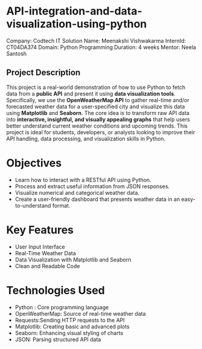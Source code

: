 # API-integration-and-data-visualization-using-python
Company: Codtech IT Solution
Name: Meenakshi Vishwakarma
InternId: CT04DA374
Domain: Python Programming 
Duration: 4 weeks
Mentor: Neela Santosh

## Project Description
This project is a real-world demonstration of how to use Python to fetch data from a **public API** and present it using **data visualization tools**. Specifically, we use the **OpenWeatherMap API** to gather real-time and/or forecasted weather data for a user-specified city and visualize this data using **Matplotlib** and **Seaborn**.
The core idea is to transform raw API data into **interactive, insightful, and visually appealing graphs** that help users better understand current weather conditions and upcoming trends. This project is ideal for students, developers, or analysts looking to improve their API handling, data processing, and visualization skills in Python.

# Objectives
- Learn how to interact with a RESTful API using Python.
- Process and extract useful information from JSON responses.
- Visualize numerical and categorical weather data.
- Create a user-friendly dashboard that presents weather data in an easy-to-understand format.
  
# Key Features
- User Input Interface
- Real-Time Weather Data
- Data Visualization with Matplotlib and Seaborn  
- Clean and Readable Code
  
# Technologies Used
- Python : Core programming language 
- OpenWeatherMap: Source of real-time weather data 
- Requests:Sending HTTP requests to the API
- Matplotlib: Creating basic and advanced plots 
- Seaborn: Enhancing visual styling of charts 
- JSON: Parsing structured API data 
